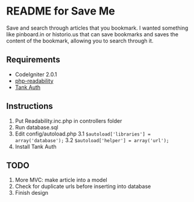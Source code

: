 README for Save Me
===============
Save and search through articles that you bookmark.  I wanted something like pinboard.in or historio.us
that can save bookmarks and saves the content of the bookmark, allowing you to search through it.

Requirements
------------
- CodeIgniter 2.0.1
- [php-readability](https://github.com/feelinglucky/php-readability)
- [Tank Auth](http://konyukhov.com/soft/tank_auth/)

Instructions
-------------
1.  Put Readability.inc.php in controllers folder
2.  Run database.sql
3.  Edit config/autoload.php
	3.1  `$autoload['libraries'] = array('database');`
	3.2  `$autoload['helper'] = array('url');`
4.  Install Tank Auth

TODO
----
1.  More MVC: make article into a model
2.  Check for duplicate urls before inserting into database
3.  Finish design